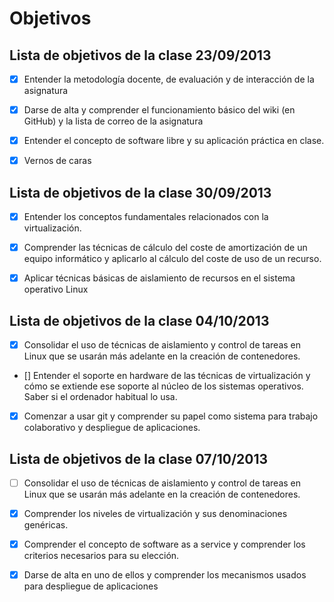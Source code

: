 Objetivos
=========

Lista de objetivos de la clase 23/09/2013
-----------------------------------------

- [x] Entender la metodología docente, de evaluación y de interacción de la asignatura

- [x] Darse de alta y comprender el funcionamiento básico del wiki (en GitHub) y la lista de correo de la asignatura

- [x] Entender el concepto de software libre y su aplicación práctica en clase.

- [x] Vernos de caras


Lista de objetivos de la clase 30/09/2013
-----------------------------------------

- [x] Entender los conceptos fundamentales relacionados con la virtualización.

- [x] Comprender las técnicas de cálculo del coste de amortización de un equipo informático y aplicarlo al cálculo del coste de uso de un recurso.

- [x] Aplicar técnicas básicas de aislamiento de recursos en el sistema operativo Linux

Lista de objetivos de la clase 04/10/2013
-----------------------------------------

- [x] Consolidar el uso de técnicas de aislamiento y control de tareas en Linux que se usarán más adelante en la creación de contenedores.

- [] Entender el soporte en hardware de las técnicas de virtualización y cómo se extiende ese soporte al núcleo de los sistemas operativos. Saber si el ordenador habitual lo usa.

- [x] Comenzar a usar git y comprender su papel como sistema para trabajo colaborativo y despliegue de aplicaciones.

Lista de objetivos de la clase 07/10/2013
------------------------------------------


- [ ] Consolidar el uso de técnicas de aislamiento y control de tareas en Linux que se usarán más adelante en la creación de contenedores.

- [x] Comprender los niveles de virtualización y sus denominaciones genéricas.

- [x] Comprender el concepto de software as a service y comprender los criterios necesarios para su elección.

- [x] Darse de alta en uno de ellos y comprender los mecanismos usados para despliegue de aplicaciones
